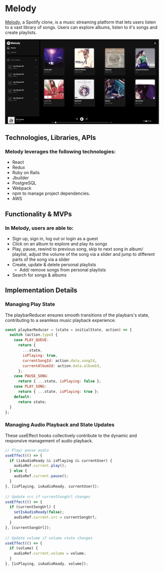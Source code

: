 # Melody

[Melody](https://melody-y6yi.onrender.com/), a Spotify clone, is a music streaming platform that lets users listen to a vast library of songs. Users can explore albums, listen to it's songs and create playlists.

![Melody Interface](./frontend/src/static/images/readme/melody-interface.png)

## Technologies, Libraries, APIs
### Melody leverages the following technologies:
- React
- Redux
- Ruby on Rails
- Jbuilder
- PostgreSQL
- Webpack 
- npm to manage project dependencies.
- AWS

## Functionality & MVPs
### In Melody, users are able to:
- Sign up, sign in, log out or login as a guest
- Click on an album to explore and play its songs
- Play, pause, rewind to previous song, skip to next song in album/ playlist, adjust the volume of the song via a slider and jump to different parts of the song via a slider
- Create, update & delete personal playlists
  - Add/ remove songs from personal playlists
- Search for songs & albums

## Implementation Details


### Managing Play State 

The playbarReducer ensures smooth transitions of the playbars's state, contributing to a seamless music playback experience.

```javascript
const playbarReducer = (state = initialState, action) => {
  switch (action.type) {
    case PLAY_QUEUE:
      return {
        ...state,
        isPlaying: true,
        currentSongId: action.data.songId,
        currentAlbumId: action.data.albumId,
      };
    case PAUSE_SONG:
      return { ...state, isPlaying: false };
    case PLAY_SONG:
      return { ...state, isPlaying: true };
    default:
      return state;
  }
};
```

### Managing Audio Playback and State Updates

These useEffect hooks collectively contribute to the dynamic and responsive management of audio playback.

```javascript
// Play/ pause audio
useEffect(() => {
  if (isAudioReady && isPlaying && currentUser) {
    audioRef.current.play();
  } else {
    audioRef.current.pause();
  }
}, [isPlaying, isAudioReady, currentUser]);

// Update src if currentSongUrl changes
useEffect(() => {
  if (currentSongUrl) {
    setIsAudioReady(false);
    audioRef.current.src = currentSongUrl;
  }
}, [currentSongUrl]);

// Update volume if volume state changes
useEffect(() => {
  if (volume) {
    audioRef.current.volume = volume;
  }
}, [isPlaying, isAudioReady, volume]);
```
